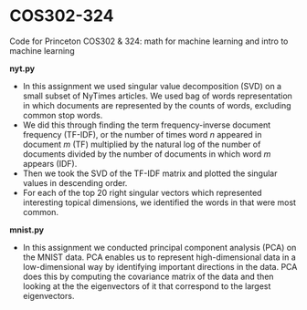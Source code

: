 # COS302-324
Code for Princeton COS302 & 324: math for machine learning and intro to machine learning 

__nyt.py__

- In this assignment we used singular value decomposition (SVD) on a small subset of NyTimes articles. We used bag of words representation in which documents are represented by the counts of words, excluding common stop words. 
- We did this through finding the term frequency-inverse document frequency (TF-IDF), or the number of times word *n* appeared in document *m* (TF) multiplied by the natural log of the number of documents divided by the number of documents in which word *m* appears (IDF). 
- Then we took the SVD of the TF-IDF matrix and plotted the singular values in descending order. 
- For each of the top 20 right singular vectors which represented interesting topical dimensions, we identified the words in that were most common. 

__mnist.py__

- In this assignment we conducted principal component analysis (PCA) on the MNIST data. PCA enables us to represent high-dimensional data in a low-dimensional way by identifying important directions in the data. PCA does this by computing the covariance matrix of the data and then looking at the the eigenvectors of it that correspond to the largest eigenvectors. 
